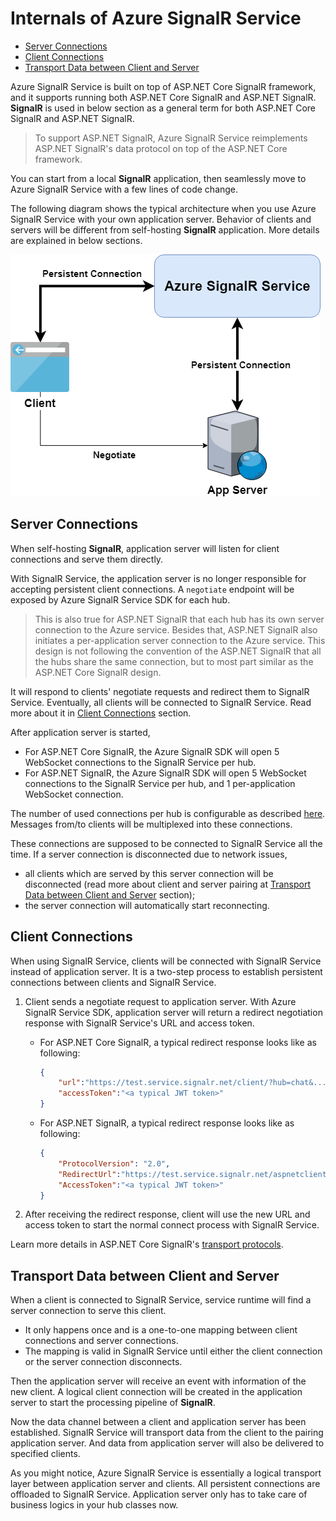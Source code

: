 # Internals of Azure SignalR Service

- [Server Connections](#server-connections)
- [Client Connections](#client-connections)
- [Transport Data between Client and Server](#transport)

Azure SignalR Service is built on top of ASP.NET Core SignalR framework, and it supports running both ASP.NET Core SignalR and ASP.NET SignalR. **SignalR** is used in below section as a general term for both ASP.NET Core SignalR and ASP.NET SignalR. 

> To support ASP.NET SignalR, Azure SignalR Service reimplements ASP.NET SignalR's data protocol on top of the ASP.NET Core framework.

You can start from a local **SignalR** application, then seamlessly move to Azure SignalR Service with a few lines of code change.

The following diagram shows the typical architecture when you use Azure SignalR Service with your own application server.
Behavior of clients and servers will be different from self-hosting **SignalR** application.
More details are explained in below sections.

![Architecture](./images/arch.png)

## Server Connections

When self-hosting **SignalR**, application server will listen for client connections and serve them directly.

With SignalR Service, the application server is no longer responsible for accepting persistent client connections.
A `negotiate` endpoint will be exposed by Azure SignalR Service SDK for each hub.

> This is also true for ASP.NET SignalR that each hub has its own server connection to the Azure service. Besides that, ASP.NET SignalR also initiates a per-application server connection to the Azure service. This design is not following the convention of the ASP.NET SignalR that all the hubs share the same connection, but to most part similar as the ASP.NET Core SignalR design.

It will respond to clients' negotiate requests and redirect them to SignalR Service.
Eventually, all clients will be connected to SignalR Service.
Read more about it in [Client Connections](#client-connections) section.

After application server is started, 
* For ASP.NET Core SignalR, the Azure SignalR SDK will open 5 WebSocket connections to the SignalR Service per hub.
* For ASP.NET SignalR, the Azure SignalR SDK will open 5 WebSocket connections to the SignalR Service per hub, and 1 per-application WebSocket connection.

The number of used connections per hub is configurable as described [here](./use-signalr-service.md#connectioncount).
Messages from/to clients will be multiplexed into these connections.

These connections are supposed to be connected to SignalR Service all the time.
If a server connection is disconnected due to network issues,
- all clients which are served by this server connection will be disconnected (read more about client and server pairing at [Transport Data between Client and Server](#transport) section);
- the server connection will automatically start reconnecting.

## Client Connections

When using SignalR Service, clients will be connected with SignalR Service instead of application server.
It is a two-step process to establish persistent connections between clients and SignalR Service.

1. Client sends a negotiate request to application server.
With Azure SignalR Service SDK, application server will return a redirect negotiation response with SignalR Service's URL and access token.
    * For ASP.NET Core SignalR, a typical redirect response looks like as following:

        ```json
        {
            "url":"https://test.service.signalr.net/client/?hub=chat&...",
            "accessToken":"<a typical JWT token>"
        }
        ```

    * For ASP.NET SignalR, a typical redirect response looks like as following:

        ```json
        {
            "ProtocolVersion": "2.0",
            "RedirectUrl":"https://test.service.signalr.net/aspnetclient",
            "AccessToken":"<a typical JWT token>"
        }
        ```
1. After receiving the redirect response, client will use the new URL and access token to start the normal connect process with SignalR Service.

Learn more details in ASP.NET Core SignalR's [transport protocols](https://github.com/aspnet/SignalR/blob/release/2.2/specs/TransportProtocols.md).


<a name="transport"></a>
## Transport Data between Client and Server

When a client is connected to SignalR Service, service runtime will find a server connection to serve this client.
- It only happens once and is a one-to-one mapping between client connections and server connections.
- The mapping is valid in SignalR Service until either the client connection or the server connection disconnects.

Then the application server will receive an event with information of the new client.
A logical client connection will be created in the application server to start the processing pipeline of **SignalR**.

Now the data channel between a client and application server has been established.
SignalR Service will transport data from the client to the pairing application server.
And data from application server will also be delivered to specified clients.

As you might notice, Azure SignalR Service is essentially a logical transport layer between application server and clients.
All persistent connections are offloaded to SignalR Service.
Application server only has to take care of business logics in your hub classes now.
